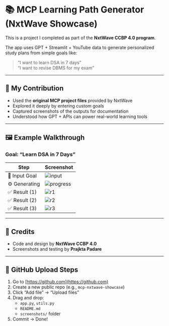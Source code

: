 # 📚 MCP Learning Path Generator (NxtWave Showcase)

This is a project I completed as part of the **NxtWave CCBP 4.0 program**.

The app uses GPT + Streamlit + YouTube data to generate personalized study plans from simple goals like:

> “I want to learn DSA in 7 days”  
> “I want to revise DBMS for my exam”

---

## 🚀 My Contribution

- Used the **original MCP project files** provided by NxtWave
- Explored it deeply by entering custom goals
- Captured screenshots of the outputs for documentation
- Understood how GPT + APIs can power real-world learning tools

---

## 🖼️ Example Walkthrough

### Goal: “Learn DSA in 7 Days”

| Step              | Screenshot |
|-------------------|------------|
| 🎯 Input Goal     | ![input](c:\Users\cw\Downloads\mcp-nxtwave-showcase\screenshots\input.png) |
| ⚙️ Generating     | ![progress](c:\Users\cw\Downloads\mcp-nxtwave-showcase\screenshots\processing.png) |
| ✅ Result (1)     | ![r1](c:\Users\cw\Downloads\mcp-nxtwave-showcase\screenshots\result1.png) |
| ✅ Result (2)     | ![r2](c:\Users\cw\Downloads\mcp-nxtwave-showcase\screenshots\result2.png) |
| ✅ Result (3)     | ![r3](c:\Users\cw\Downloads\mcp-nxtwave-showcase\screenshots\result3.png) |

---

## 🙌 Credits

- Code and design by **NxtWave CCBP 4.0**
- Screenshots and testing by **Prajkta Padare**

---

## 🔗 GitHub Upload Steps

1. Go to [https://github.com](https://github.com)
2. Create a new public repo (e.g., `mcp-nxtwave-showcase`)
3. Click “Add file” → “Upload files”
4. Drag and drop:
   - `app.py`, `utils.py`
   - `README.md`
   - `screenshots/` folder
5. Commit → Done!
